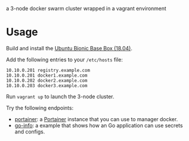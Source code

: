 a 3-node docker swarm cluster wrapped in a vagrant environment

# Usage

Build and install the [Ubuntu Bionic Base Box (18.04)](https://github.com/tinytux/vms).


Add the following entries to your `/etc/hosts` file:

```
10.10.0.201 registry.example.com
10.10.0.201 docker1.example.com
10.10.0.202 docker2.example.com
10.10.0.203 docker3.example.com
```

Run `vagrant up` to launch the 3-node cluster.

Try the following endpoints:

* [portainer](http://docker1.example.com:9000): a [Portainer](https://portainer.io/) instance that you can use to manager docker.
* [go-info](http://docker1.example.com:8000): a example that shows how an Go application can use secrets and configs.
